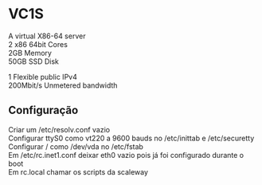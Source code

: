 # VC1S

A virtual X86-64 server  
2 x86 64bit Cores  
2GB Memory  
50GB SSD Disk

1 Flexible public IPv4  
200Mbit/s Unmetered bandwidth

## Configuração

Criar um /etc/resolv.conf vazio  
Configurar ttyS0 como vt220 a 9600 bauds no /etc/inittab e /etc/securetty  
Configurar / como /dev/vda no /etc/fstab  
Em /etc/rc.inet1.conf deixar eth0 vazio pois já foi configurado durante o boot  
Em rc.local chamar os scripts da scaleway
